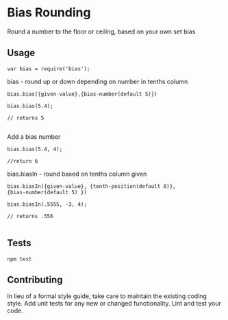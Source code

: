 Bias Rounding
=========

Round a number to the floor or ceiling, based on your own set bias

## Usage

`var bias = require('bias');`
                                                                
bias - round up or down depending on number in tenths column           

`bias.bias({given-value},{bias-number(default 5)})`                     
                                                                        
```                                                                     
bias.bias(5.4);                                                         
                                                                        
// returns 5
                               
```                                                                     
                                                                       
Add a bias number                                                       
                                                                     
```                                                                     
bias.bias(5.4, 4);                                                      
                                                                     
//return 6                                                              
```                                                                     
                                                                      
bias.biasIn - round based on tenths column given    

`bias.biasIn({given-value}, {tenth-position(default 0)},         
{bias-number(default 5) })`                                             
                                                                       
```                                                                     
bias.biasIn(.5555, -3, 4);                                      
                                                                    
// returns .556                                                         
                                                                         
```              

## Tests

  `npm test`

## Contributing

In lieu of a formal style guide, take care to maintain the existing coding style. Add unit tests for any new or changed functionality. Lint and test your code.